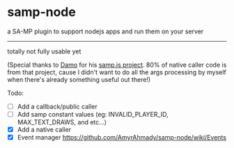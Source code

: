 # samp-node
a SA-MP plugin to support nodejs apps and run them on your server

---------
totally not fully usable yet

(Special thanks to [Damo](https://github.com/damopewpew) for his [samp.js project](https://github.com/damopewpew/samp.js). 80% of native caller code is from that project, cause I didn't want to do all the args processing by myself when there's already something useful out there!)

Todo: 
- [ ] Add a callback/public caller
- [ ] Add samp constant values (eg: INVALID_PLAYER_ID, MAX_TEXT_DRAWS, and etc...)
- [x] Add a native caller
- [x] Event manager https://github.com/AmyrAhmady/samp-node/wiki/Events

